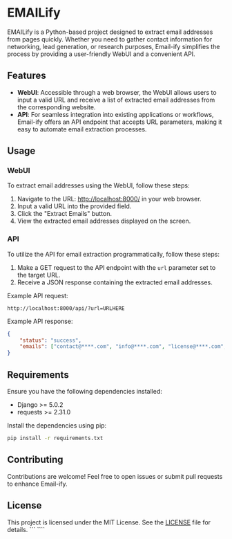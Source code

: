 # EMAILify

EMAILify is a Python-based project designed to extract email addresses from pages quickly. Whether you need to gather contact information for networking, lead generation, or research purposes, Email-ify simplifies the process by providing a user-friendly WebUI and a convenient API.


## Features

- **WebUI**: Accessible through a web browser, the WebUI allows users to input a valid URL and receive a list of extracted email addresses from the corresponding website.
- **API**: For seamless integration into existing applications or workflows, Email-ify offers an API endpoint that accepts URL parameters, making it easy to automate email extraction processes.

## Usage

### WebUI

To extract email addresses using the WebUI, follow these steps:

1. Navigate to the URL: [http://localhost:8000/](http://localhost:8000/) in your web browser.
2. Input a valid URL into the provided field.
3. Click the "Extract Emails" button.
4. View the extracted email addresses displayed on the screen.

### API

To utilize the API for email extraction programmatically, follow these steps:

1. Make a GET request to the API endpoint with the `url` parameter set to the target URL.
2. Receive a JSON response containing the extracted email addresses.

Example API request:
```http
http://localhost:8000/api/?url=URLHERE
```

Example API response:
```json
{
    "status": "success",
    "emails": ["contact@****.com", "info@****.com", "license@****.com", "tech@****.com"]
}
```

## Requirements

Ensure you have the following dependencies installed:

- Django >= 5.0.2
- requests >= 2.31.0

Install the dependencies using pip:
```bash
pip install -r requirements.txt
```

## Contributing

Contributions are welcome! Feel free to open issues or submit pull requests to enhance Email-ify.

## License

This project is licensed under the MIT License. See the [LICENSE](LICENSE) file for details.
``` ````
